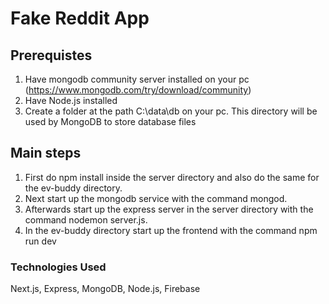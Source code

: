 # Fake Reddit App


## Prerequistes
1. Have mongodb community server installed on your pc (https://www.mongodb.com/try/download/community)
2. Have Node.js installed
3. Create a folder at the path C:\data\db on your pc. This directory will be used by MongoDB to store database files

## Main steps
1. First do npm install inside the server directory and also do the same for the ev-buddy directory.
2. Next start up the mongodb service with the command mongod.
3. Afterwards start up the express server in the server directory with the command nodemon server.js.
4. In the ev-buddy directory start up the frontend with the command npm run dev

### Technologies Used
Next.js, Express, MongoDB, Node.js, Firebase

